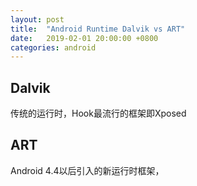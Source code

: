 ```yaml
---
layout: post
title:  "Android Runtime Dalvik vs ART"
date:   2019-02-01 20:00:00 +0800
categories: android
---
```


## Dalvik
传统的运行时，Hook最流行的框架即Xposed

## ART
Android 4.4以后引入的新运行时框架，
